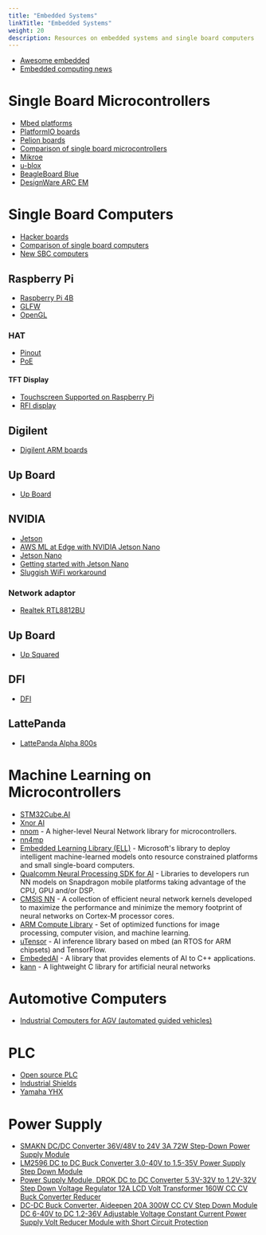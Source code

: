 ```yaml
---
title: "Embedded Systems"
linkTitle: "Embedded Systems"
weight: 20
description: Resources on embedded systems and single board computers
---
```


* [Awesome embedded](https://github.com/nhivp/Awesome-Embedded)
* [Embedded computing news](https://www.embedded-computing.com/)

# Single Board Microcontrollers
* [Mbed platforms](https://os.mbed.com/platforms/)
* [PlatformIO boards](https://platformio.org/boards)
* [Pelion boards](https://www.pelion.com/docs/device-management/current/connecting/tutorial-pelion-mbedos.html)
* [Comparison of single board microcontrollers](https://en.wikipedia.org/wiki/Comparison_of_single-board_microcontrollers)
* [Mikroe](https://www.mikroe.com/)
* [u-blox](https://os.mbed.com/platforms/ublox-EVK-ODIN-W2/)
* [BeagleBoard Blue](https://beagleboard.org/blue)
* [DesignWare ARC EM](https://www.synopsys.com/dw/ipdir.php?ds=arc_em_starter_kit)

# Single Board Computers
* [Hacker boards](https://www.hackerboards.com/home.php)
* [Comparison of single board computers](https://en.wikipedia.org/wiki/User:OliverGalvin/Comparison_of_single-board_computers)
* [New SBC computers](https://www.mickmake.com/post/weekly-roundup-64-new-maker-products)

## Raspberry Pi

* [Raspberry Pi 4B](https://www.raspberrypi.org/products/raspberry-pi-4-model-b/)
* [GLFW](https://www.raspberrypi.org/forums/viewtopic.php?t=222264)
* [OpenGL](https://ubuntu-mate.community/t/tutorial-activate-opengl-driver-for-ubuntu-mate-16-04/7094/4)

### HAT
* [Pinout](https://pinout.xyz/)
* [PoE](https://www.adafruit.com/product/3953)

#### TFT Display
* [Touchscreen Supported on Raspberry Pi](https://github.com/notro/fbtft/blob/master/fbtft_device.c)
* [RFI display](https://learn.watterott.com/rpi-display/fbtft-install/)

## Digilent
* [Digilent ARM boards](https://store.digilentinc.com/processors/by-technology/arm/)

## Up Board

* [Up Board](https://up-board.org/)

## NVIDIA

* [Jetson](https://developer.nvidia.com/buy-jetson)
* [AWS ML at Edge with NVIDIA Jetson Nano](https://github.com/mahendrabairagi/AWS_ML_At_Edge_With_NVIDIA_Jetson_Nano)
* [Jetson Nano](https://developer.nvidia.com/embedded/jetson-nano-developer-kit)
* [Getting started with Jetson Nano](https://blog.hackster.io/getting-started-with-the-nvidia-jetson-nano-developer-kit-43aa7c298797)
* [Sluggish WiFi workaround](https://devtalk.nvidia.com/default/topic/1058176/jetson-nano/intel-8265ngw-sluggish-wifi-workaround-/post/5365834/#5365834)

### Network adaptor

* [Realtek RTL8812BU](https://github.com/cilynx/rtl88x2BU_WiFi_linux_v5.3.1_27678.20180430_COEX20180427-5959)

## Up Board

* [Up Squared](https://up-board.org/upsquared/specifications/)

## DFI

* [DFI](https://www.dfi.com/)

## LattePanda

* [LattePanda Alpha 800s](https://www.dfrobot.com/product-1727.html)

# Machine Learning on Microcontrollers
* [STM32Cube.AI](https://www.st.com/content/st_com/en/stm32-ann.html)
* [Xnor AI](https://www.youtube.com/watch?v=3cD9bpfX9FA&feature=emb_title)
* [nnom](https://github.com/majianjia/nnom) - A higher-level Neural Network library for microcontrollers.
* [nn4mp](https://github.com/correlllab/nn4mp)
* [Embedded Learning Library (ELL)](https://github.com/Microsoft/ELL) - Microsoft's library to deploy intelligent machine-learned models onto resource constrained platforms and small single-board computers.
* [Qualcomm Neural Processing SDK for AI](https://developer.qualcomm.com/software/qualcomm-neural-processing-sdk) - Libraries to developers run NN models on Snapdragon mobile platforms taking advantage of the CPU, GPU and/or DSP.
* [CMSIS NN](https://arm-software.github.io/CMSIS_5/NN/html/index.html) - A collection of efficient neural network kernels developed to maximize the performance and minimize the memory footprint of neural networks on Cortex-M processor cores.
* [ARM Compute Library](https://developer.arm.com/technologies/compute-library) - Set of optimized functions for image processing, computer vision, and machine learning.
* [uTensor](https://github.com/uTensor/uTensor) - AI inference library based on mbed (an RTOS for ARM chipsets) and TensorFlow.
* [EmbededAI](https://github.com/boralt/EmbeddedAI) - A library that provides elements of AI to C++ applications.
* [kann](https://github.com/attractivechaos/kann) - A lightweight C library for artificial neural networks

# Automotive Computers
* [Industrial Computers for AGV (automated guided vehicles)](https://www.syslogic.de/eng/fahrerlose-transportsysteme-fts-91156.shtml)

# PLC
* [Open source PLC](https://www.digital-loggers.com/plchw.html)
* [Industrial Shields](https://www.industrialshields.com/)
* [Yamaha YHX](https://global.yamaha-motor.com/business/robot/lineup/controller/yhx/)

# Power Supply

* [SMAKN DC/DC Converter 36V/48V to 24V 3A 72W Step-Down Power Supply Module](https://www.amazon.com/SMAKN-Converter-Step-Down-Supply-Module/dp/B00XKL6M8U)
* [LM2596 DC to DC Buck Converter 3.0-40V to 1.5-35V Power Supply Step Down Module](https://www.amazon.ca/Erayco-LM2596-Converter-3-0-40V-1-5-35V/dp/B07JNQFV7F/ref=pd_lutyp_crty_cxhsh_3_3/139-5285681-3002038)
* [Power Supply Module, DROK DC to DC Converter 5.3V-32V to 1.2V-32V Step Down Voltage Regulator 12A LCD Volt Transformer 160W CC CV Buck Converter Reducer](https://www.amazon.ca/Adjustable-Converter-DROK-Regulator-Transformer/dp/B078Q1624B/ref=sxbs_sxwds-stvp)
* [DC-DC Buck Converter, Aideepen 20A 300W CC CV Step Down Module DC 6-40V to DC 1.2-36V Adjustable Voltage Constant Current Power Supply Volt Reducer Module with Short Circuit Protection](https://www.amazon.com/Aideepen-Constant-Current-Adjustable-Converter/dp/B0747QDRW9/ref=pd_sbs_23_img_2/143-0784339-2159158)
